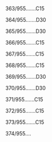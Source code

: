 363/955.......C15 


364/955.......D30 


365/955.......D30 


366/955.......C15 


367/955.......C15 


368/955.......C15 


369/955.......D30 


370/955.......D30 


371/955.......C15 


372/955.......C15 


373/955.......C15 


374/955.... 


